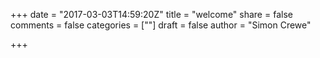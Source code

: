 +++
date = "2017-03-03T14:59:20Z"
title = "welcome"
share = false
comments = false
categories = [""]
draft = false
author = "Simon Crewe"

+++

